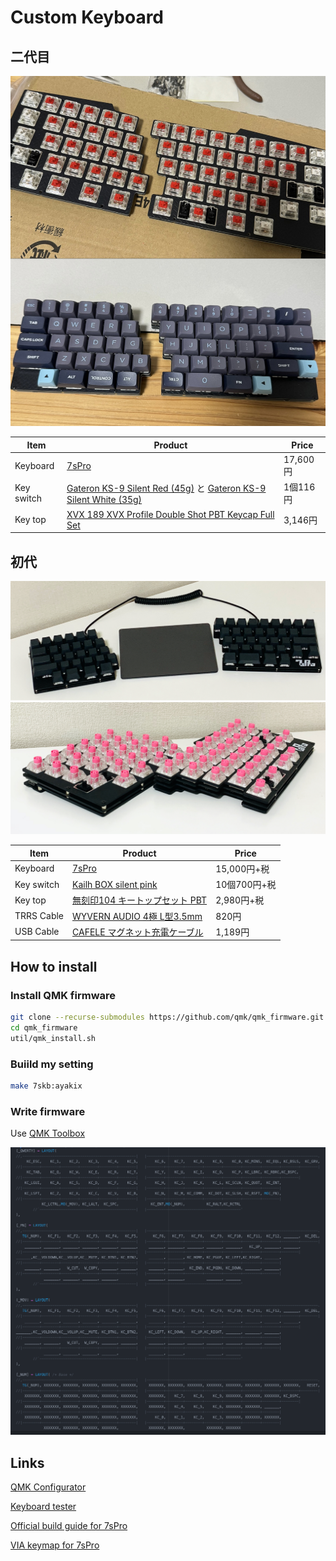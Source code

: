 # Custom Keyboard

## 二代目

<img src="https://github.com/ayakix/7spro/blob/main/images/7sPro2nd.jpg?raw=true" width="640">


| Item | Product | Price |
| ---- | ---- | ---- |
|  Keyboard | [7sPro](https://yushakobo.jp/shop/7spro/) | 17,600円 |
|  Key switch | [Gateron KS-9 Silent Red (45g)](https://shop.yushakobo.jp/products/8975) と [Gateron KS-9 Silent White (35g)](https://shop.yushakobo.jp/products/8979) | 1個116円 |
|  Key top | [XVX 189 XVX Profile Double Shot PBT Keycap Full Set](https://shop.yushakobo.jp/products/8021) | 3,146円 |

## 初代

<img src="https://github.com/ayakix/7spro/blob/main/images/package.jpg?raw=true" width="640">

<img src="https://github.com/ayakix/7spro/blob/main/images/keyswitch.jpg?raw=true" width="640">

| Item | Product | Price |
| ---- | ---- | ---- |
|  Keyboard | [7sPro](https://yushakobo.jp/shop/7spro/) | 15,000円+税 |
|  Key switch | [Kailh BOX silent pink](https://yushakobo.jp/shop/kailh-box-silent-switch/) | 10個700円+税 |
|  Key top | [無刻印104 キートップセット PBT](https://yushakobo.jp/shop/a0300bp/) | 2,980円+税 |
|  TRRS Cable | [WYVERN AUDIO 4極 L型3.5mm](https://amzn.to/3nTBZua) | 820円 |
|  USB Cable | [CAFELE マグネット充電ケーブル](https://amzn.to/3nQCtBi) | 1,189円 |

## How to install
### Install QMK firmware
```sh
git clone --recurse-submodules https://github.com/qmk/qmk_firmware.git
cd qmk_firmware
util/qmk_install.sh
```

### Buiild my setting
```sh
make 7skb:ayakix
```

### Write firmware
Use [QMK Toolbox](https://github.com/qmk/qmk_toolbox/releases)

<img src="https://github.com/ayakix/7spro/blob/main/images/layout.png?raw=true" width="640">

## Links
[QMK Configurator](https://config.qmk.fm/#/7skb/rev1/LAYOUT)

[Keyboard tester](https://config.qmk.fm/#/test)

[Official build guide for 7sPro](https://salicylic-acid3.hatenablog.com/entry/7spro-build-guide)

[VIA keymap for 7sPro](https://salicylic-acid3.hatenablog.com/entry/via-keymap-setup)
